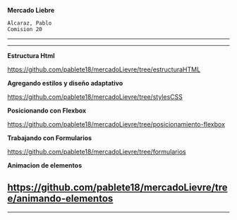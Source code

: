 **Mercado Liebre**
```
Alcaraz, Pablo
Comision 20 
```
---
---

**Estructura Html**

https://github.com/pablete18/mercadoLievre/tree/estructuraHTML


**Agregando estilos y diseño adaptativo**

https://github.com/pablete18/mercadoLievre/tree/stylesCSS


**Posicionando con Flexbox**

https://github.com/pablete18/mercadoLievre/tree/posicionamiento-flexbox

**Trabajando con Formularios**

https://github.com/pablete18/mercadoLievre/tree/formularios


**Animacion de elementos**

https://github.com/pablete18/mercadoLievre/tree/animando-elementos
---
---